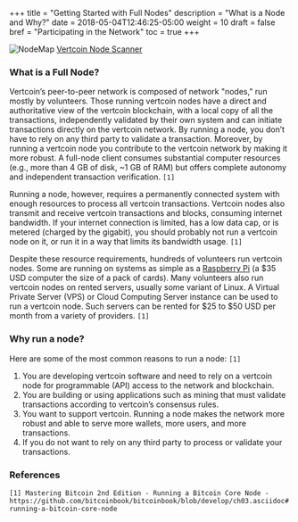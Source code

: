 +++
title = "Getting Started with Full Nodes"
description = "What is a Node and Why?"
date = 2018-05-04T12:46:25-05:00
weight = 10
draft = false
bref = "Participating in the Network"
toc = true
+++

![NodeMap](https://i.imgur.com/rzj5SU2.png)
[Vertcoin Node Scanner](https://scanner.vertcoin.org/nodes) 

### What is a Full Node?

Vertcoin’s peer-to-peer network is composed of network "nodes," run mostly by volunteers. Those running vertcoin nodes have a direct and authoritative view of the vertcoin blockchain, with a local copy of all the transactions, independently validated by their own system and can initiate transactions directly on the vertcoin network. By running a node, you don’t have to rely on any third party to validate a transaction. Moreover, by running a vertcoin node you contribute to the vertcoin network by making it more robust. A full-node client consumes substantial computer resources (e.g., more than 4 GB of disk, ~1 GB of RAM) but offers complete autonomy and independent transaction verification. `[1]`

Running a node, however, requires a permanently connected system with enough resources to process all vertcoin transactions. Vertcoin nodes also transmit and receive vertcoin transactions and blocks, consuming internet bandwidth. If your internet connection is limited, has a low data cap, or is metered (charged by the gigabit), you should probably not run a vertcoin node on it, or run it in a way that limits its bandwidth usage. `[1]`

Despite these resource requirements, hundreds of volunteers run vertcoin nodes. Some are running on systems as simple as a [Raspberry Pi](/FullNodes/raspberry-pi/) (a $35 USD computer the size of a pack of cards). Many volunteers also run vertcoin nodes on rented servers, usually some variant of Linux. A Virtual Private Server (VPS) or Cloud Computing Server instance can be used to run a vertcoin node. Such servers can be rented for $25 to $50 USD per month from a variety of providers. `[1]`

### Why run a node?

Here are some of the most common reasons to run a node: `[1]`

1. You are developing vertcoin software and need to rely on a vertcoin node for programmable (API) access to the network and blockchain.
2. You are building or using applications such as mining that must validate transactions according to vertcoin’s consensus rules.
3. You want to support vertcoin. Running a node makes the network more robust and able to serve more wallets, more users, and more transactions.
4. If you do not want to rely on any third party to process or validate your transactions.

### References 
`[1] Mastering Bitcoin 2nd Edition - Running a Bitcoin Core Node - https://github.com/bitcoinbook/bitcoinbook/blob/develop/ch03.asciidoc#running-a-bitcoin-core-node`
